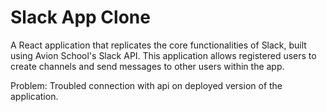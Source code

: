 # Slack App Clone

A React application that replicates the core functionalities of Slack, built using Avion School's Slack API. This application allows registered users to create channels and send messages to other users within the app.

Problem: Troubled connection with api on deployed version of the application.

